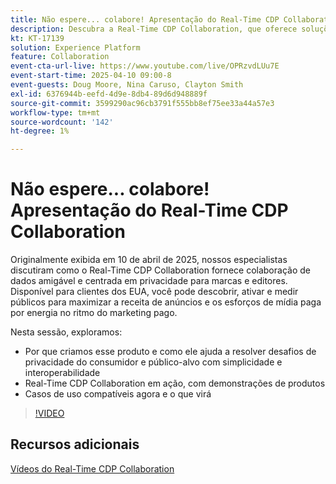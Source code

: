 ```yaml
---
title: Não espere... colabore! Apresentação do Real-Time CDP Collaboration
description: Descubra a Real-Time CDP Collaboration, que oferece soluções de dados centradas na privacidade para marcas e editores para aprimorar a ativação de públicos-alvo, maximizar a receita dos anúncios e simplificar os esforços de mídia paga, completas com demonstrações de produtos, insights de especialistas e casos de uso futuros.
kt: KT-17139
solution: Experience Platform
feature: Collaboration
event-cta-url-live: https://www.youtube.com/live/OPRzvdLUu7E
event-start-time: 2025-04-10 09:00-8
event-guests: Doug Moore, Nina Caruso, Clayton Smith
exl-id: 6376944b-eefd-4d9e-8db4-89d6d948889f
source-git-commit: 3599290ac96cb3791f555bb8ef75ee33a44a57e3
workflow-type: tm+mt
source-wordcount: '142'
ht-degree: 1%

---
```


# Não espere... colabore! Apresentação do Real-Time CDP Collaboration

Originalmente exibida em 10 de abril de 2025, nossos especialistas discutiram como o Real-Time CDP Collaboration fornece colaboração de dados amigável e centrada em privacidade para marcas e editores. Disponível para clientes dos EUA, você pode descobrir, ativar e medir públicos para maximizar a receita de anúncios e os esforços de mídia paga por energia no ritmo do marketing pago.

Nesta sessão, exploramos:

* Por que criamos esse produto e como ele ajuda a resolver desafios de privacidade do consumidor e público-alvo com simplicidade e interoperabilidade
* Real-Time CDP Collaboration em ação, com demonstrações de produtos
* Casos de uso compatíveis agora e o que virá

>[!VIDEO](https://video.tv.adobe.com/v/3457557/?quality=12&learn=on)

## Recursos adicionais

[Vídeos do Real-Time CDP Collaboration](https://experienceleague.adobe.com/en/docs/platform-learn/tutorials/collaboration/real-time-cdp-collaboration-overview)
